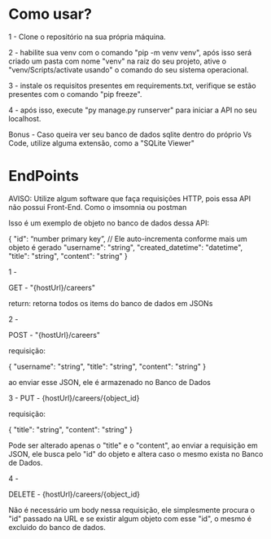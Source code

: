 # Como usar?
1 - Clone o repositório na sua própria máquina.

2 - habilite sua venv com o comando "pip -m venv venv", após isso será criado um pasta com nome "venv" na raiz do seu projeto, ative o "venv/Scripts/activate usando" o comando do seu sistema operacional.

3 - instale os requisitos presentes em requirements.txt, verifique se estão presentes com o comando "pip freeze".

4 - após isso, execute "py manage.py runserver" para iniciar a API no seu localhost.

Bonus - Caso queira ver seu banco de dados sqlite dentro do próprio Vs Code, utilize alguma extensão, como a "SQLite Viewer"


# EndPoints
AVISO: Utilize algum software que faça requisições HTTP, pois essa API não possui Front-End. Como o imsomnia ou postman


Isso é um exemplo de objeto no banco de dados dessa API:

{
    "id": “number primary key”, // Ele auto-incrementa conforme mais um objeto é gerado
    "username": "string",
    "created_datetime": "datetime",
    "title": "string",
    "content": "string"
}


1 - 

GET - "{hostUrl}/careers"

return: retorna todos os items do banco de dados em JSONs


2 - 

POST - "{hostUrl}/careers"

requisição:

{
		"username": "string",
		"title": "string",
		"content": "string"
}

ao enviar esse JSON, ele é armazenado no Banco de Dados


3 -
PUT - {hostUrl}/careers/{object_id}

requisição: 

{
		"title": "string",
		"content": "string"
}

Pode ser alterado apenas o "title" e o "content", ao enviar a requisição em JSON, ele busca pelo "id" do objeto e altera caso o mesmo exista no Banco de Dados.


4 -

DELETE - {hostUrl}/careers/{object_id}

Não é necessário um body nessa requisição, ele simplesmente procura o "id" passado na URL e se existir algum objeto com esse "id", o mesmo é excluido do banco de dados.

